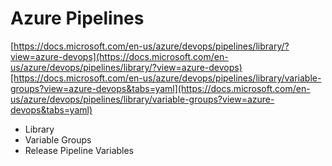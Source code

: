 # Azure Pipelines

[https://docs.microsoft.com/en-us/azure/devops/pipelines/library/?view=azure-devops](https://docs.microsoft.com/en-us/azure/devops/pipelines/library/?view=azure-devops)[https://docs.microsoft.com/en-us/azure/devops/pipelines/library/variable-groups?view=azure-devops&tabs=yaml](https://docs.microsoft.com/en-us/azure/devops/pipelines/library/variable-groups?view=azure-devops&tabs=yaml)

* Library
* Variable Groups
* Release Pipeline Variables 

